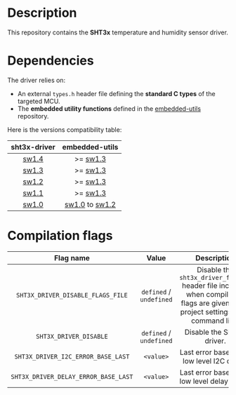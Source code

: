 # Description

This repository contains the **SHT3x** temperature and humidity sensor driver.

# Dependencies

The driver relies on:

* An external `types.h` header file defining the **standard C types** of the targeted MCU.
* The **embedded utility functions** defined in the [embedded-utils](https://github.com/Ludovic-Lesur/embedded-utils) repository.

Here is the versions compatibility table:

| **sht3x-driver** | **embedded-utils** |
|:---:|:---:|
| [sw1.4](https://github.com/Ludovic-Lesur/sht3x-driver/releases/tag/sw1.4) | >= [sw1.3](https://github.com/Ludovic-Lesur/embedded-utils/releases/tag/sw1.3) |
| [sw1.3](https://github.com/Ludovic-Lesur/sht3x-driver/releases/tag/sw1.3) | >= [sw1.3](https://github.com/Ludovic-Lesur/embedded-utils/releases/tag/sw1.3) |
| [sw1.2](https://github.com/Ludovic-Lesur/sht3x-driver/releases/tag/sw1.2) | >= [sw1.3](https://github.com/Ludovic-Lesur/embedded-utils/releases/tag/sw1.3) |
| [sw1.1](https://github.com/Ludovic-Lesur/sht3x-driver/releases/tag/sw1.1) | >= [sw1.3](https://github.com/Ludovic-Lesur/embedded-utils/releases/tag/sw1.3) |
| [sw1.0](https://github.com/Ludovic-Lesur/sht3x-driver/releases/tag/sw1.0) | [sw1.0](https://github.com/Ludovic-Lesur/embedded-utils/releases/tag/sw1.0) to [sw1.2](https://github.com/Ludovic-Lesur/embedded-utils/releases/tag/sw1.2) |

# Compilation flags

| **Flag name** | **Value** | **Description** |
|:---:|:---:|:---:|
| `SHT3X_DRIVER_DISABLE_FLAGS_FILE` | `defined` / `undefined` | Disable the `sht3x_driver_flags.h` header file inclusion when compilation flags are given in the project settings or by command line. |
| `SHT3X_DRIVER_DISABLE` | `defined` / `undefined` | Disable the SHT3x driver. |
| `SHT3X_DRIVER_I2C_ERROR_BASE_LAST` | `<value>` | Last error base of the low level I2C driver. |
| `SHT3X_DRIVER_DELAY_ERROR_BASE_LAST` | `<value>` | Last error base of the low level delay driver. |
